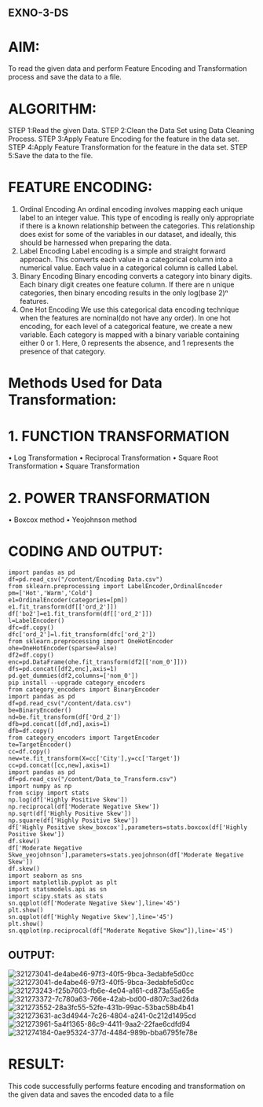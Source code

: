 ## EXNO-3-DS
# AIM:
To read the given data and perform Feature Encoding and Transformation process and save the data to a file.
# ALGORITHM:
STEP 1:Read the given Data.
STEP 2:Clean the Data Set using Data Cleaning Process.
STEP 3:Apply Feature Encoding for the feature in the data set.
STEP 4:Apply Feature Transformation for the feature in the data set.
STEP 5:Save the data to the file.
# FEATURE ENCODING:
1. Ordinal Encoding
An ordinal encoding involves mapping each unique label to an integer value. This type of encoding is really only appropriate if there is a known relationship between the categories. This relationship does exist for some of the variables in our dataset, and ideally, this should be harnessed when preparing the data.
2. Label Encoding
Label encoding is a simple and straight forward approach. This converts each value in a categorical column into a numerical value. Each value in a categorical column is called Label.
3. Binary Encoding
Binary encoding converts a category into binary digits. Each binary digit creates one feature column. If there are n unique categories, then binary encoding results in the only log(base 2)ⁿ features.
4. One Hot Encoding
We use this categorical data encoding technique when the features are nominal(do not have any order). In one hot encoding, for each level of a categorical feature, we create a new variable. Each category is mapped with a binary variable containing either 0 or 1. Here, 0 represents the absence, and 1 represents the presence of that category.
# Methods Used for Data Transformation:
  # 1. FUNCTION TRANSFORMATION
• Log Transformation
• Reciprocal Transformation
• Square Root Transformation
• Square Transformation
  # 2. POWER TRANSFORMATION
• Boxcox method
• Yeojohnson method
# CODING AND OUTPUT:
~~~
import pandas as pd
df=pd.read_csv("/content/Encoding Data.csv")
from sklearn.preprocessing import LabelEncoder,OrdinalEncoder
pm=['Hot','Warm','Cold']
e1=OrdinalEncoder(categories=[pm])
e1.fit_transform(df[['ord_2']])
df['bo2']=e1.fit_transform(df[['ord_2']])
l=LabelEncoder()
dfc=df.copy()
dfc['ord_2']=l.fit_transform(dfc['ord_2'])
from sklearn.preprocessing import OneHotEncoder
ohe=OneHotEncoder(sparse=False)
df2=df.copy()
enc=pd.DataFrame(ohe.fit_transform(df2[['nom_0']]))
dfs=pd.concat([df2,enc],axis=1)
pd.get_dummies(df2,columns=['nom_0'])
pip install --upgrade category_encoders
from category_encoders import BinaryEncoder
import pandas as pd
df=pd.read_csv("/content/data.csv")
be=BinaryEncoder()
nd=be.fit_transform(df['Ord_2'])
dfb=pd.concat([df,nd],axis=1)
dfb=df.copy()
from category_encoders import TargetEncoder
te=TargetEncoder()
cc=df.copy()
new=te.fit_transform(X=cc['City'],y=cc['Target'])
cc=pd.concat([cc,new],axis=1)
import pandas as pd
df=pd.read_csv("/content/Data_to_Transform.csv")
import numpy as np
from scipy import stats
np.log(df['Highly Positive Skew'])
np.reciprocal(df['Moderate Negative Skew'])
np.sqrt(df['Highly Positive Skew'])
np.square(df['Highly Positive Skew'])
df['Highly Positive skew_boxcox'],parameters=stats.boxcox(df['Highly Positive Skew'])
df.skew()
df['Moderate Negative Skwe_yeojohnson'],parameters=stats.yeojohnson(df['Moderate Negative Skew'])
df.skew()
import seaborn as sns
import matplotlib.pyplot as plt
import statsmodels.api as sn
import scipy.stats as stats
sn.qqplot(df['Moderate Negative Skew'],line='45')
plt.show()
sn.qqplot(df['Highly Negative Skew'],line='45')
plt.show()
sn.qqplot(np.reciprocal(df["Moderate Negative Skew"]),line='45')
~~~
## OUTPUT:
![321273041-de4abe46-97f3-40f5-9bca-3edabfe5d0cc](https://github.com/RuchitraThiyagaraj/EXNO-3-DS/assets/154776996/25f1a30c-c38f-40d1-a7e7-53fd22f4d409)
![321273041-de4abe46-97f3-40f5-9bca-3edabfe5d0cc](https://github.com/RuchitraThiyagaraj/EXNO-3-DS/assets/154776996/c529c675-6da8-4e78-b651-99aea276b8ad)
![321273243-f25b7603-fb6e-4e04-a161-cd873a55a65e](https://github.com/RuchitraThiyagaraj/EXNO-3-DS/assets/154776996/2829ad9f-8c38-4f53-9494-aa6e9515bec7)
![321273372-7c780a63-766e-42ab-bd00-d807c3ad26da](https://github.com/RuchitraThiyagaraj/EXNO-3-DS/assets/154776996/16c0a042-66ea-4a83-b49e-b78414d847d6)
![321273552-28a3fc55-52fe-431b-99ac-53bac58b4b41](https://github.com/RuchitraThiyagaraj/EXNO-3-DS/assets/154776996/ac4b02d6-71b4-4ec3-ad7e-7b842b21e035)
![321273631-ac3d4944-7c26-4804-a241-0c212d1495cd](https://github.com/RuchitraThiyagaraj/EXNO-3-DS/assets/154776996/3e307ae4-7c52-4f6b-af6d-a8604c5bfd26)
![321273961-5a4f1365-86c9-4411-9aa2-22fae6cdfd94](https://github.com/RuchitraThiyagaraj/EXNO-3-DS/assets/154776996/7f717c87-2dde-4551-b1ef-1845c23bc556)
![321274184-0ae95324-377d-4484-989b-bba6795fe78e](https://github.com/RuchitraThiyagaraj/EXNO-3-DS/assets/154776996/5c35f4f0-9d1b-4a93-a50c-6e991df6e9a3)
# RESULT:
This code successfully performs feature encoding and transformation on the given data and saves the encoded data to a file
       
